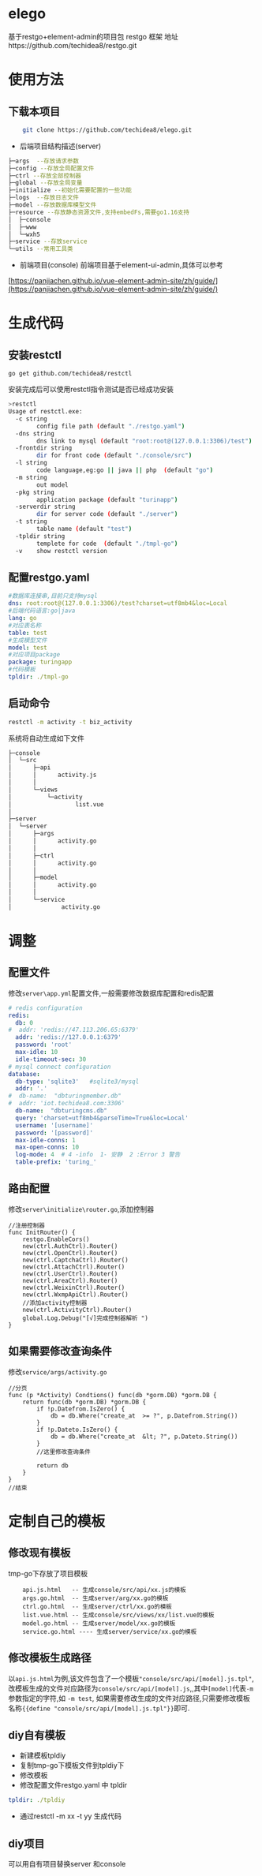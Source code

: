 # elego
基于restgo+element-admin的项目包
restgo 框架 地址https://github.com/techidea8/restgo.git

# 使用方法


## 下载本项目
```bash
    git clone https://github.com/techidea8/elego.git
```
+ 后端项目结构描述(server)
```bash
├─args  --存放请求参数
├─config --存放全局配置文件
├─ctrl --存放全部控制器
├─global --存放全局变量
├─initialize --初始化需要配置的一些功能
├─logs  --存放日志文件
├─model --存放数据库模型文件
├─resource --存放静态资源文件,支持embedFs,需要go1.16支持
│  ├─console
│  ├─www
│  └─wxh5
├─service --存放service
└─utils --常用工具类
```


+ 前端项目(console)
前端项目基于element-ui-admin,具体可以参考 

[https://panjiachen.github.io/vue-element-admin-site/zh/guide/](https://panjiachen.github.io/vue-element-admin-site/zh/guide/)

# 生成代码

## 安装restctl
```golang
go get github.com/techidea8/restctl
```
安装完成后可以使用restctl指令测试是否已经成功安装

```bash
>restctl 
Usage of restctl.exe:
  -c string
        config file path (default "./restgo.yaml")
  -dns string
        dns link to mysql (default "root:root@(127.0.0.1:3306)/test")
  -frontdir string
        dir for front code (default "./console/src")
  -l string
        code language,eg:go || java || php  (default "go")
  -m string
        out model
  -pkg string
        application package (default "turinapp")
  -serverdir string
        dir for server code (default "./server")
  -t string
        table name (default "test")
  -tpldir string
        templete for code  (default "./tmpl-go")
  -v    show restctl version
```

## 配置restgo.yaml
```yaml
#数据库连接串,目前只支持mysql
dns: root:root@(127.0.0.1:3306)/test?charset=utf8mb4&loc=Local
#后端代码语言:go|java
lang: go
#对应表名称
table: test
#生成模型文件
model: test
#对应项目package
package: turingapp
#代码模板
tpldir: ./tmpl-go
```


## 启动命令
```bash
restctl -m activity -t biz_activity
```

系统将自动生成如下文件

```bash
├─console
│  └─src
│      ├─api
│      │      activity.js
│      │
│      └─views
│          └─activity
│                  list.vue
│
├─server
│  └─server
│      ├─args
│      │      activity.go
│      │
│      ├─ctrl
│      │      activity.go
│      │
│      ├─model
│      │      activity.go
│      │
│      └─service
│              activity.go


```

#  调整
## 配置文件
修改`server\app.yml`配置文件,一般需要修改数据库配置和redis配置
```yaml
# redis configuration
redis:
  db: 0
#  addr: 'redis://47.113.206.65:6379'
  addr: 'redis://127.0.0.1:6379'
  password: 'root'
  max-idle: 10
  idle-timeout-sec: 30
# mysql connect configuration
database:
  db-type: 'sqlite3'   #sqlite3/mysql
  addr: '.'
#  db-name:  "dbturingmember.db"
#  addr: 'iot.techidea8.com:3306'
  db-name:  "dbturingcms.db"
  query: 'charset=utf8mb4&parseTime=True&loc=Local'
  username: '[username]'
  password: '[password]'
  max-idle-conns: 1
  max-open-conns: 10
  log-mode: 4  # 4 -info  1- 安静  2 :Error 3 警告
  table-prefix: 'turing_'
```

## 路由配置
 修改`server\initialize\router.go`,添加控制器

```golang
//注册控制器
func InitRouter() {
	restgo.EnableCors()
	new(ctrl.AuthCtrl).Router()
	new(ctrl.OpenCtrl).Router()
	new(ctrl.CaptchaCtrl).Router()
	new(ctrl.AttachCtrl).Router()
	new(ctrl.UserCtrl).Router()
	new(ctrl.AreaCtrl).Router()
	new(ctrl.WeixinCtrl).Router()
	new(ctrl.WxmpApiCtrl).Router()
    //添加activity控制器
	new(ctrl.ActivityCtrl).Router()
	global.Log.Debug("[√]完成控制器解析 ")
}

```
## 如果需要修改查询条件
修改`service/args/activity.go`
```golang
//分页
func (p *Activity) Condtions() func(db *gorm.DB) *gorm.DB {
	return func(db *gorm.DB) *gorm.DB {
		if !p.Datefrom.IsZero() {
			db = db.Where("create_at  >= ?", p.Datefrom.String())
		}
		if !p.Dateto.IsZero() {
			db = db.Where("create_at  &lt; ?", p.Dateto.String())
		}
        //这里修改查询条件

		return db
	}
}
//结束

```

# 定制自己的模板

## 修改现有模板
tmp-go下存放了项目模板
```
    api.js.html   -- 生成console/src/api/xx.js的模板
    args.go.html  -- 生成server/arg/xx.go的模板
    ctrl.go.html  -- 生成server/ctrl/xx.go的模板
    list.vue.html -- 生成console/src/views/xx/list.vue的模板
    model.go.html -- 生成server/model/xx.go的模板
    service.go.html ---- 生成server/service/xx.go的模板
```
## 修改模板生成路径
以`api.js.html`为例,该文件包含了一个模板`"console/src/api/[model].js.tpl"`,改模板生成的文件对应路径为`console/src/api/[model].js`,,其中`[model]`代表`-m` 参数指定的字符,如 `-m test`, 如果需要修改生成的文件对应路径,只需要修改模板名称`{{define "console/src/api/[model].js.tpl"}}`即可. 

## diy自有模板

+ 新建模板tpldiy
+ 复制tmp-go下模板文件到tpldiy下
+ 修改模板
+ 修改配置文件restgo.yaml 中 tpldir
```yaml
tpldir: ./tpldiy
```

+ 通过restctl -m xx -t yy 生成代码

## diy项目
可以用自有项目替换server 和console 